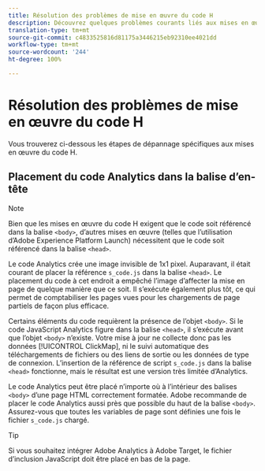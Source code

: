 ```yaml
---
title: Résolution des problèmes de mise en œuvre du code H
description: Découvrez quelques problèmes courants liés aux mises en œuvre JavaScript héritées.
translation-type: tm+mt
source-git-commit: c4833525816d81175a3446215eb92310ee4021dd
workflow-type: tm+mt
source-wordcount: '244'
ht-degree: 100%

---
```



# Résolution des problèmes de mise en œuvre du code H

Vous trouverez ci-dessous les étapes de dépannage spécifiques aux mises en œuvre du code H.

## Placement du code Analytics dans la balise d’en-tête

>[!NOTE]
>
> Bien que les mises en œuvre du code H exigent que le code soit référencé dans la balise `<body>`, d’autres mises en œuvre (telles que l’utilisation d’Adobe Experience Platform Launch) nécessitent que le code soit référencé dans la balise `<head>`.

Le code Analytics crée une image invisible de 1x1 pixel. Auparavant, il était courant de placer la référence `s_code.js` dans la balise `<head>`. Le placement du code à cet endroit a empêché l’image d’affecter la mise en page de quelque manière que ce soit. Il s’exécute également plus tôt, ce qui permet de comptabiliser les pages vues pour les chargements de page partiels de façon plus efficace.

Certains éléments du code requièrent la présence de l’objet `<body>`. Si le code JavaScript Analytics figure dans la balise `<head>`, il s’exécute avant que l’objet `<body>` n’existe. Votre mise à jour ne collecte donc pas les données [!UICONTROL ClickMap], ni le suivi automatique des téléchargements de fichiers ou des liens de sortie ou les données de type de connexion. L’insertion de la référence de script `s_code.js` dans la balise `<head>` fonctionne, mais le résultat est une version très limitée d’Analytics.

Le code Analytics peut être placé n’importe où à l’intérieur des balises `<body>` d’une page HTML correctement formatée. Adobe recommande de placer le code Analytics aussi près que possible du haut de la balise `<body>`. Assurez-vous que toutes les variables de page sont définies une fois le fichier `s_code.js` chargé.

>[!TIP]
>
>Si vous souhaitez intégrer Adobe Analytics à Adobe Target, le fichier d’inclusion JavaScript doit être placé en bas de la page.
